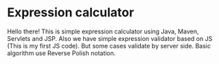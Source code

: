 # Expression calculator
Hello there! This is simple expression calculator using Java, Maven, Servlets and JSP. Also we have simple expression validator
based on JS (This is my first JS code). But some cases validate by server side. Basic algorithm use Reverse Polish notation.
